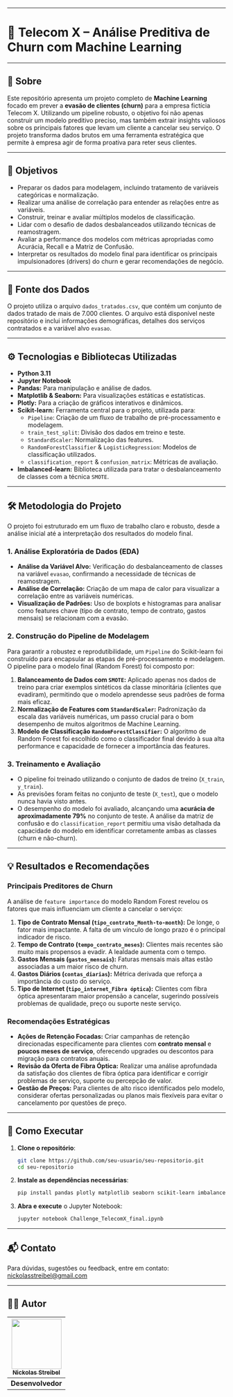 -----

# 📡 Telecom X – Análise Preditiva de Churn com Machine Learning

-----

## 📌 Sobre

Este repositório apresenta um projeto completo de **Machine Learning** focado em prever a **evasão de clientes (churn)** para a empresa fictícia Telecom X. Utilizando um pipeline robusto, o objetivo foi não apenas construir um modelo preditivo preciso, mas também extrair insights valiosos sobre os principais fatores que levam um cliente a cancelar seu serviço. O projeto transforma dados brutos em uma ferramenta estratégica que permite à empresa agir de forma proativa para reter seus clientes.

-----

## 🎯 Objetivos

  - Preparar os dados para modelagem, incluindo tratamento de variáveis categóricas e normalização.
  - Realizar uma análise de correlação para entender as relações entre as variáveis.
  - Construir, treinar e avaliar múltiplos modelos de classificação.
  - Lidar com o desafio de dados desbalanceados utilizando técnicas de reamostragem.
  - Avaliar a performance dos modelos com métricas apropriadas como Acurácia, Recall e a Matriz de Confusão.
  - Interpretar os resultados do modelo final para identificar os principais impulsionadores (drivers) do churn e gerar recomendações de negócio.

-----

## 📂 Fonte dos Dados

O projeto utiliza o arquivo `dados_tratados.csv`, que contém um conjunto de dados tratado de mais de 7.000 clientes. O arquivo está disponível neste repositório e inclui informações demográficas, detalhes dos serviços contratados e a variável alvo `evasao`.

-----

## ⚙️ Tecnologias e Bibliotecas Utilizadas

  - **Python 3.11**
  - **Jupyter Notebook**
  - **Pandas:** Para manipulação e análise de dados.
  - **Matplotlib & Seaborn:** Para visualizações estáticas e estatísticas.
  - **Plotly:** Para a criação de gráficos interativos e dinâmicos.
  - **Scikit-learn:** Ferramenta central para o projeto, utilizada para:
      - `Pipeline`: Criação de um fluxo de trabalho de pré-processamento e modelagem.
      - `train_test_split`: Divisão dos dados em treino e teste.
      - `StandardScaler`: Normalização das features.
      - `RandomForestClassifier` & `LogisticRegression`: Modelos de classificação utilizados.
      - `classification_report` & `confusion_matrix`: Métricas de avaliação.
  - **Imbalanced-learn:** Biblioteca utilizada para tratar o desbalanceamento de classes com a técnica `SMOTE`.

-----

## 🛠️ Metodologia do Projeto

O projeto foi estruturado em um fluxo de trabalho claro e robusto, desde a análise inicial até a interpretação dos resultados do modelo final.

### 1\. Análise Exploratória de Dados (EDA)

  - **Análise da Variável Alvo:** Verificação do desbalanceamento de classes na variável `evasao`, confirmando a necessidade de técnicas de reamostragem.
  - **Análise de Correlação:** Criação de um mapa de calor para visualizar a correlação entre as variáveis numéricas.
  - **Visualização de Padrões:** Uso de boxplots e histogramas para analisar como features chave (tipo de contrato, tempo de contrato, gastos mensais) se relacionam com a evasão.

### 2\. Construção do Pipeline de Modelagem

Para garantir a robustez e reprodutibilidade, um `Pipeline` do Scikit-learn foi construído para encapsular as etapas de pré-processamento e modelagem. O pipeline para o modelo final (Random Forest) foi composto por:

1.  **Balanceamento de Dados com `SMOTE`:** Aplicado apenas nos dados de treino para criar exemplos sintéticos da classe minoritária (clientes que evadiram), permitindo que o modelo aprendesse seus padrões de forma mais eficaz.
2.  **Normalização de Features com `StandardScaler`:** Padronização da escala das variáveis numéricas, um passo crucial para o bom desempenho de muitos algoritmos de Machine Learning.
3.  **Modelo de Classificação `RandomForestClassifier`:** O algoritmo de Random Forest foi escolhido como o classificador final devido à sua alta performance e capacidade de fornecer a importância das features.

### 3\. Treinamento e Avaliação

  - O pipeline foi treinado utilizando o conjunto de dados de treino (`X_train`, `y_train`).
  - As previsões foram feitas no conjunto de teste (`X_test`), que o modelo nunca havia visto antes.
  - O desempenho do modelo foi avaliado, alcançando uma **acurácia de aproximadamente 79%** no conjunto de teste. A análise da matriz de confusão e do `classification_report` permitiu uma visão detalhada da capacidade do modelo em identificar corretamente ambas as classes (churn e não-churn).

-----

## 💡 Resultados e Recomendações

### Principais Preditores de Churn

A análise de `feature importance` do modelo Random Forest revelou os fatores que mais influenciam um cliente a cancelar o serviço:

1.  **Tipo de Contrato Mensal (`tipo_contrato_Month-to-month`):** De longe, o fator mais impactante. A falta de um vínculo de longo prazo é o principal indicador de risco.
2.  **Tempo de Contrato (`tempo_contrato_meses`):** Clientes mais recentes são muito mais propensos a evadir. A lealdade aumenta com o tempo.
3.  **Gastos Mensais (`gastos_mensais`):** Faturas mensais mais altas estão associadas a um maior risco de churn.
4.  **Gastos Diários (`contas_diarias`):** Métrica derivada que reforça a importância do custo do serviço.
5.  **Tipo de Internet (`tipo_internet_Fibra óptica`):** Clientes com fibra óptica apresentaram maior propensão a cancelar, sugerindo possíveis problemas de qualidade, preço ou suporte neste serviço.

### Recomendações Estratégicas

  - **Ações de Retenção Focadas:** Criar campanhas de retenção direcionadas especificamente para clientes com **contrato mensal** e **poucos meses de serviço**, oferecendo upgrades ou descontos para migração para contratos anuais.
  - **Revisão da Oferta de Fibra Óptica:** Realizar uma análise aprofundada da satisfação dos clientes de fibra óptica para identificar e corrigir problemas de serviço, suporte ou percepção de valor.
  - **Gestão de Preços:** Para clientes de alto risco identificados pelo modelo, considerar ofertas personalizadas ou planos mais flexíveis para evitar o cancelamento por questões de preço.

-----

## 💾 Como Executar

1.  **Clone o repositório**:
    ```bash
    git clone https://github.com/seu-usuario/seu-repositorio.git
    cd seu-repositorio
    ```
2.  **Instale as dependências necessárias**:
    ```bash
    pip install pandas plotly matplotlib seaborn scikit-learn imbalanced-learn
    ```
3.  **Abra e execute** o Jupyter Notebook:
    ```bash
    jupyter notebook Challenge_TelecomX_final.ipynb
    ```

-----

## 📬 Contato

Para dúvidas, sugestões ou feedback, entre em contato: nickolasstreibel@gmail.com

-----

## 👨‍💻 Autor

| [<img src="https://avatars.githubusercontent.com/u/195215720?s=400&u=f536b6f2f37ec4af893cb10f0f872ee9588ff606&v=4" width=115><br><sub>Nickolas Streibel</sub>](https://github.com/Nickolas-Streibel) |
| --------------------------------------------------------------------------------------------------------------------------------------------------------------------------------------------------- | 
| **Desenvolvedor** |


